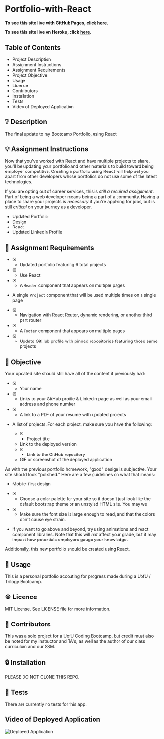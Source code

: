 # Portfolio-with-React

**To see this site live with GitHub Pages, click [here](https://nataliemichelsen.github.io/Portfolio-with-React/).**

**To see this site live on Heroku, click [here](https://dashboard.heroku.com/apps/natalie-react-portfolio).**

## **Table of Contents**

* Project Description
* Assignment Instructions
* Assignment Requirements
* Project Objective
* Usage
* Licence
* Contributors
* Installation
* Tests
* Video of Deployed Application

## ❔ **Description**

The final update to my Bootcamp Portfolio, using React. 

## 💡 **Assignment Instructions**

Now that you've worked with React and have multiple projects to share, you'll be updating your portfolio and other materials to build toward being employer competitive. Creating a portfolio using React will help set you apart from other developers whose portfolios do not use some of the latest technologies.

If you are opting out of career services, this is *still a required assignment*. Part of being a web developer means being a part of a community. Having a place to share your projects is *necessary* if you're applying for jobs, but is still *critical* on your journey as a developer.

  - Updated Portfolio
  - Design
  - React
  - Updated LinkedIn Profile

## 📌 **Assignment Requirements**

- [x] * Updated portfolio featuring 6 total projects

- [x] * Use React

- [x] * A `Header` component that appears on multiple pages

* A single `Project` component that will be used multiple times on a single page 

- [x] * Navigation with React Router, dynamic rendering, or another third part router

- [x] * A `Footer` component that appears on multiple pages

- [x] * Update GitHub profile with pinned repositories featuring those same projects

## 🔲 **Objective**

Your updated site should still have all of the content it previously had:

- [x] * Your name

- [x] * Links to your GitHub profile & LinkedIn page as well as your email address and phone number

- [x] * A link to a PDF of your resume with updated projects

* A list of projects. For each project, make sure you have the following:

  - [x] * Project title

  * Link to the deployed version

  - [x] * Link to the GitHub repository

  * GIF or screenshot of the deployed application
  
As with the previous portfolio homework, "good" design is subjective. Your site should look
"polished." Here are a few guidelines on what that means:

* Mobile-first design

- [x] * Choose a color palette for your site so it doesn't just look like
the default bootstrap theme or an unstyled HTML site. You may we

- [x] * Make sure the font size is large enough to read, and that the colors don't cause eye strain.

* If you want to go above and beyond, try using animations and react component libraries. Note 
that this will _not_ affect your grade, but it may impact how potentials employers gauge your knowledge.

Additionally, this new portfolio should be created using React.

## 🔑 **Usage**

This is a personal portfolio accouting for progress made during a UofU / Trilogy Bootcamp. 

## © **Licence**

MIT License. See LICENSE file for more information.

## 💬 **Contributors**

This was a solo project for a UofU Coding Bootcamp, but credit must also be noted for my instructor and TA's, as well as the author of our class curriculum and our SSM. 

## 🔒 **Installation**

PLEASE DO NOT CLONE THIS REPO. 

## 📂 **Tests**

There are currently no tests for this app. 

## **Video of Deployed Application**

![Deployed Application]()
